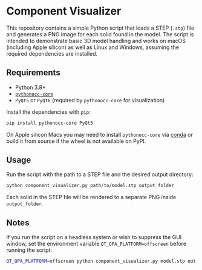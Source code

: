 # Component Visualizer

This repository contains a simple Python script that loads a STEP (`.stp`) file and generates a PNG image for each solid found in the model. The script is intended to demonstrate basic 3D model handling and works on macOS (including Apple silicon) as well as Linux and Windows, assuming the required dependencies are installed.

## Requirements

- Python 3.8+
- [`pythonocc-core`](https://pypi.org/project/pythonocc-core/)
- `PyQt5` or `PyQt6` (required by `pythonocc-core` for visualization)

Install the dependencies with `pip`:

```bash
pip install pythonocc-core PyQt5
```

On Apple silicon Macs you may need to install `pythonocc-core` via [conda](https://docs.conda.io/) or build it from source if the wheel is not available on PyPI.

## Usage

Run the script with the path to a STEP file and the desired output directory:

```bash
python component_visualizer.py path/to/model.stp output_folder
```

Each solid in the STEP file will be rendered to a separate PNG inside `output_folder`.

## Notes

If you run the script on a headless system or wish to suppress the GUI window, set the environment variable `QT_QPA_PLATFORM=offscreen` before running the script:

```bash
QT_QPA_PLATFORM=offscreen python component_visualizer.py model.stp out
```
